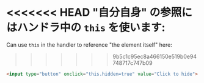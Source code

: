 <<<<<<< HEAD
"自分自身" の参照にはハンドラ中の `this` を使います:
=======
Can use `this` in the handler to reference "the element itself" here:
>>>>>>> 9b5c1c95ec8a466150e519b0e94748717c747b09

```html run height=50
<input type="button" onclick="this.hidden=true" value="Click to hide">
```
